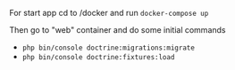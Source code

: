 For start app cd to /docker and run `docker-compose up`

Then go to "web" container and do some initial commands
- `php bin/console doctrine:migrations:migrate`
- `php bin/console doctrine:fixtures:load`